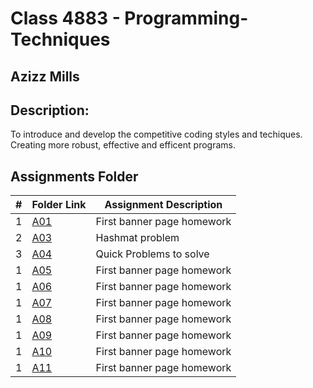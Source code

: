 # Class 4883 - Programming-Techniques
## Azizz Mills  
## Description:
To introduce and develop the competitive coding styles and techiques. Creating more robust, effective and efficent programs. 
##  Assignments Folder

|   #   | Folder Link | Assignment Description |
| :---: | ----------- | ---------------------- |
|  1    |     [A01](https://github.com/azizzmills/Programming-Techniques/tree/2143-OOP-Mills/A01)    | First banner page homework |
|  2    |     [A03](https://github.com/azizzmills/Programming-Techniques/tree/2143-OOP-Mills/A03)  | Hashmat problem |
|  3    |  [A04](https://github.com/azizzmills/Programming-Techniques/tree/2143-OOP-Mills/Easy%20Breezy%20Problems) | Quick Problems to solve |
|  1    |     [A05](https://github.com/azizzmills/Programming-Techniques/tree/2143-OOP-Mills/A01)    | First banner page homework |
|  1    |     [A06](https://github.com/azizzmills/Programming-Techniques/tree/2143-OOP-Mills/A01)    | First banner page homework |
|  1    |     [A07](https://github.com/azizzmills/Programming-Techniques/tree/2143-OOP-Mills/A01)    | First banner page homework |
|  1    |     [A08](https://github.com/azizzmills/Programming-Techniques/tree/2143-OOP-Mills/A01)    | First banner page homework |
|  1    |     [A09](https://github.com/azizzmills/Programming-Techniques/tree/2143-OOP-Mills/A01)    | First banner page homework |
|  1    |     [A10](https://github.com/azizzmills/Programming-Techniques/tree/2143-OOP-Mills/A01)    | First banner page homework |
|  1    |     [A11](https://github.com/azizzmills/Programming-Techniques/tree/2143-OOP-Mills/A01)    | First banner page homework |
